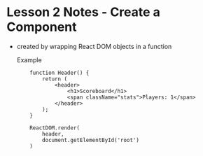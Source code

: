 # Lesson 2 Notes - Create a Component

- created by wrapping React DOM objects in a function

    Example

    ```
        function Header() {
            return (
                <header>
                    <h1>Scoreboard</h1>
                    <span className="stats">Players: 1</span>
                </header>
            );
        }

        ReactDOM.render(
            header,
            document.getElementById('root')
        )
    ```